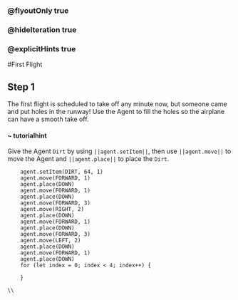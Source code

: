 ### @flyoutOnly true
### @hideIteration true
### @explicitHints true

#First Flight

## Step 1
The first flight is scheduled to take off any minute now, but someone came and put holes in the runway! Use the Agent to fill the holes so the airplane can have a smooth take off.


#### ~ tutorialhint 
Give the Agent `Dirt` by using ``||agent.setItem||``, then use ``||agent.move||`` to move the Agent and ``||agent.place||`` to place the `Dirt`.

```ghost
    agent.setItem(DIRT, 64, 1)
    agent.move(FORWARD, 1)
    agent.place(DOWN)
    agent.move(FORWARD, 1)
    agent.place(DOWN)
    agent.move(FORWARD, 3)
    agent.move(RIGHT, 2)
    agent.place(DOWN)
    agent.move(FORWARD, 1)
    agent.place(DOWN)
    agent.move(FORWARD, 3)
    agent.move(LEFT, 2)
    agent.place(DOWN)
    agent.move(FORWARD, 1)
    agent.place(DOWN)
    for (let index = 0; index < 4; index++) {
    	
    }
```
```template
\\
```
```package
```

